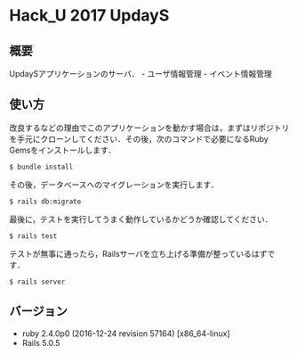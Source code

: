 # Hack_U 2017 UpdayS

## 概要
UpdaySアプリケーションのサーバ．
    - ユーザ情報管理
    - イベント情報管理

## 使い方
改良するなどの理由でこのアプリケーションを動かす場合は，まずはリポジトリを手元にクローンしてください．その後，次のコマンドで必要になるRuby Gemsをインストールします．

```
$ bundle install
```

その後，データベースへのマイグレーションを実行します．

```
$ rails db:migrate
```

最後に，テストを実行してうまく動作しているかどうか確認してください．

```
$ rails test
```

テストが無事に通ったら，Railsサーバを立ち上げる準備が整っているはずです．

```
$ rails server
```

## バージョン

- ruby 2.4.0p0 (2016-12-24 revision 57164) [x86_64-linux]
- Rails 5.0.5